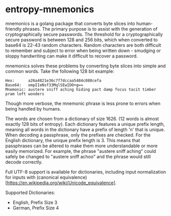 # entropy-mnemonics

mnemonics is a golang package that converts byte slices into human-friendly
phrases. The primary purpose is to assist with the generation of
cryptographically secure passwords. The threshold for a cryptographically
secure password is between 128 and 256 bits, which when converted to base64 is
22-43 random characters. Random characters are both difficult to remember and
subject to error when being written down - smudging or sloppy handwriting can
make it difficult to recover a password.

mnemonics solves these problems by converting byte slices into simple and
common words. Take the following 128 bit example:

```
Hex:      a26a4821e36c7f7dccaa5484c080cefa
Base64:   ompIIeNsf33MqlSEwIDO+g==
Mnemonic: austere sniff aching hiding pact damp focus tacit timber pram left wonders
```

Though more verbose, the mnemonic phrase is less prone to errors when being
handled by humans.

The words are chosen from a dictionary of size 1626. (12 words is almost
exactly 128 bits of entropy). Each dictionary features a unique prefix length,
meaning all words in the dictionary have a prefix of length 'n' that is unique.
When decoding a passphrase, only the prefixes are checked. For the English
dictionary, the unique prefix length is 3. This means that passphrases can be
altered to make them more understandable or more easily memorized. For example,
the phrase "austere sniff aching" could safely be changed to "austere sniff
achoo" and the phrase would still decode correctly.

Full UTF-8 support is available for dictionaries, including input normalization
for inputs with (canonical equivalence)[https://en.wikipedia.org/wiki/Unicode_equivalence].

Supported Dictionaries:

+ English, Prefix Size 3
+ German,  Prefix Size 4
